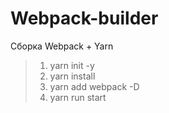 # Webpack-builder
Сборка Webpack + Yarn

> 1. yarn init -y
> 2. yarn install
> 3. yarn add webpack -D
> 4. yarn run start
